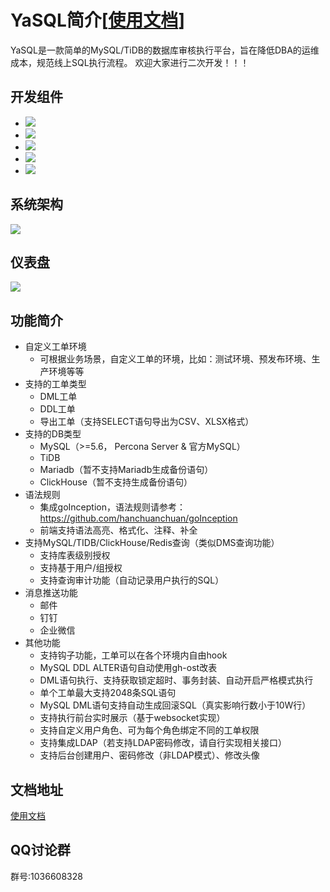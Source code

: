 # YaSQL简介[[使用文档](https://github.com/lazzyfu/YaSQL/tree/master/docs)]
YaSQL是一款简单的MySQL/TiDB的数据库审核执行平台，旨在降低DBA的运维成本，规范线上SQL执行流程。
欢迎大家进行二次开发！！！

## 开发组件
* ![](https://img.shields.io/static/v1?label=Python&message=3.7&color=green&?style=for-the-badge)
* ![](https://img.shields.io/static/v1?label=Vue&message=Ant_Design_Vue&color=green&?style=for-the-badge)
* ![](https://img.shields.io/static/v1?label=Django&message=Djangorestframework&color=green&?style=for-the-badge)
* ![](https://img.shields.io/static/v1?label=Jwt&message=Djangorestframework_jwt&color=green&?style=for-the-badge)
* ![](https://img.shields.io/static/v1?label=Celery&message=4&color=green&?style=for-the-badge) 

## 系统架构

![](https://github.com/lazzyfu/YaSQL/blob/master/docs/pic/architecture.png)

## 仪表盘

![](https://github.com/lazzyfu/YaSQL/blob/master/docs/pic/dashboard.png)

## 功能简介

* 自定义工单环境
  * 可根据业务场景，自定义工单的环境，比如：测试环境、预发布环境、生产环境等等
* 支持的工单类型
  * DML工单
  * DDL工单
  * 导出工单（支持SELECT语句导出为CSV、XLSX格式）
* 支持的DB类型
  * MySQL（>=5.6， Percona Server & 官方MySQL）
  * TiDB
  * Mariadb（暂不支持Mariadb生成备份语句）
  * ClickHouse（暂不支持生成备份语句）
* 语法规则
  * 集成goInception，语法规则请参考：https://github.com/hanchuanchuan/goInception
  * 前端支持语法高亮、格式化、注释、补全
* 支持MySQL/TIDB/ClickHouse/Redis查询（类似DMS查询功能）
  * 支持库表级别授权
  * 支持基于用户/组授权
  * 支持查询审计功能（自动记录用户执行的SQL）
* 消息推送功能
  * 邮件
  * 钉钉
  * 企业微信
* 其他功能
  * 支持钩子功能，工单可以在各个环境内自由hook
  * MySQL DDL ALTER语句自动使用gh-ost改表
  * DML语句执行、支持获取锁定超时、事务封装、自动开启严格模式执行
  * 单个工单最大支持2048条SQL语句
  * MySQL DML语句支持自动生成回滚SQL（真实影响行数小于10W行）
  * 支持执行前台实时展示（基于websocket实现）
  * 支持自定义用户角色、可为每个角色绑定不同的工单权限
  * 支持集成LDAP（若支持LDAP密码修改，请自行实现相关接口）
  * 支持后台创建用户、密码修改（非LDAP模式）、修改头像
  
## 文档地址
[使用文档](https://github.com/lazzyfu/YaSQL/tree/master/docs)

## QQ讨论群
群号:1036608328
